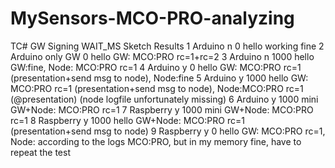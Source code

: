 # MySensors-MCO-PRO-analyzing
TC#	GW		Signing		WAIT_MS		Sketch	Results
1	Arduino		n		0		hello	working fine
2	Arduino		only GW		0		hello	GW: MCO:PRO rc=1+rc=2
3	Arduino		n		1000		hello	GW:fine, Node: MCO:PRO rc=1
4	Arduino		y		0					hello	GW: MCO:PRO rc=1 (presentation+send msg to node), Node:fine
5	Arduino		y		1000		hello	GW: MCO:PRO rc=1 (presentation+send msg to node), Node:MCO:PRO rc=1 (@presentation) (node logfile unfortunately missing)
6	Arduino		y		1000		mini	GW+Node: MCO:PRO rc=1
7	Raspberry	y		1000		mini	GW+Node: MCO:PRO rc=1
8	Raspberry	y		1000		hello	GW+Node: MCO:PRO rc=1 (presentation+send msg to node)
9	Raspberry	y		0		hello	GW: MCO:PRO rc=1, Node: according to the logs MCO:PRO, but in my memory fine, have to repeat the test